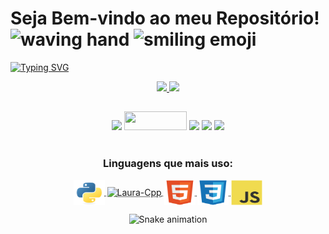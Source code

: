 <h1 align="left"> Seja Bem-vindo ao meu Repositório! 
  <img height="40" width="40" src="https://em-content.zobj.net/source/microsoft-teams/337/waving-hand_1f44b.png" alt="waving hand">
  <img height="40" width="40" src="https://em-content.zobj.net/source/microsoft-teams/337/beaming-face-with-smiling-eyes_1f601.png" alt="smiling emoji"/>
</h1>

[![Typing SVG](https://readme-typing-svg.herokuapp.com/?color=800080&size=35&center=true&vCenter=true&width=1000&lines=Hello,+My+name+is+Laura+Roscelle...;I'm+from+Brazil...;I'm+student+of+computing...;Be+Welcome!+<3)](https://git.io/typing-svg)

<div align="center">
  <a href="https://github.com/Laura-rosce">
  <img height="150em" src="https://github-readme-stats.vercel.app/api?username=Laura-rosce&show_icons=true&theme=cobalt&include_all_commits=true&count_private=true">
  <img height="150em" src="https://github-readme-stats.vercel.app/api/top-langs/?username=Laura-rosce&layout=compact&langs_count=7&theme=cobalt">
    
</div>

##

<div align="center"> 
  <a href="https://instagram.com/laura_rosce" target="_blank"><img src="https://img.shields.io/badge/-Instagram-%23E4405F?style=for-the-badge&logo=instagram&logoColor=white" target="_blank"></a>
  <a href="https://www.beecrowd.com.br/judge/pt/profile/600344" target="_blank"><img height="30" width="100" src="https://user-images.githubusercontent.com/93408918/162590286-3b46daf1-0d3a-401e-a2e3-6c368df624b6.png" target="_blank"></a>
 <a href="https://discord.com/channels/@me" target="_blank"><img src="https://img.shields.io/badge/Discord-7289DA?style=for-the-badge&logo=discord&logoColor=white" target="_blank"></a> 
  <a href = "mailto:laura.roscelle@escolar.ifrn.edu.br"><img src="https://img.shields.io/badge/-Gmail-%23333?style=for-the-badge&logo=gmail&logoColor=white" target="_blank"></a>
  <a href="https://www.linkedin.com/in/laura-roscelle-38b767234/" target="_blank"><img src="https://img.shields.io/badge/-LinkedIn-%230077B5?style=for-the-badge&logo=linkedin&logoColor=white" target="_blank"></a> 
</div>

<div style="display: inline_block" align="center"><br>
  <h3>Linguagens que mais uso:</h3>
  <abbr title="Python">
     <img align="center" alt="Laura-Python" height="40" width="50" src="https://raw.githubusercontent.com/devicons/devicon/master/icons/python/python-original.svg">
  </abbr>
  <abbr title="CPP">
   <img align="center" alt="Laura-Cpp" height="40" width="50" src="https://cdn.jsdelivr.net/gh/devicons/devicon/icons/cplusplus/cplusplus-original.svg">
  </abbr>
  <abbr title="HTML">
   <img align="center" alt="Laura-html" height="40" width="50" src="https://github.com/devicons/devicon/blob/master/icons/html5/html5-original.svg">
  </abbr>
  <abbr title="CSS">
   <img align="center" alt="Laura-css" height="40" width="50" src="https://github.com/devicons/devicon/blob/master/icons/css3/css3-original.svg">
  </abbr>
  <abbr title="JS">
   <img align="center" alt="Laura-js" height="40" width="50" src="https://github.com/devicons/devicon/blob/master/icons/javascript/javascript-original.svg">
  </abbr>

  
![Snake animation](https://github.com/LuigiGF/LuigiGF/blob/output/github-contribution-grid-snake.svg)

</div>


  
 

